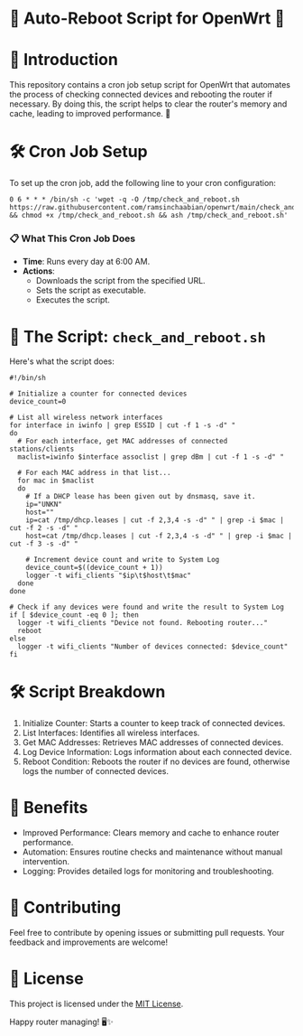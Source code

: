 # 🌟 Auto-Reboot Script for OpenWrt 🌟
# 📅 Introduction
This repository contains a cron job setup script for OpenWrt that automates the process of checking connected devices and rebooting the router if necessary. By doing this, the script helps to clear the router's memory and cache, leading to improved performance. 🚀

# 🛠️ Cron Job Setup
To set up the cron job, add the following line to your cron configuration:
```
0 6 * * * /bin/sh -c 'wget -q -O /tmp/check_and_reboot.sh https://raw.githubusercontent.com/ramsinchaabian/openwrt/main/check_and_reboot.sh && chmod +x /tmp/check_and_reboot.sh && ash /tmp/check_and_reboot.sh'
```
### 📋 What This Cron Job Does

- **Time**: Runs every day at 6:00 AM.
- **Actions**:
  - Downloads the script from the specified URL.
  - Sets the script as executable.
  - Executes the script.

# 📜 The Script: `check_and_reboot.sh`
Here's what the script does:
```
#!/bin/sh

# Initialize a counter for connected devices
device_count=0

# List all wireless network interfaces
for interface in iwinfo | grep ESSID | cut -f 1 -s -d" "
do
  # For each interface, get MAC addresses of connected stations/clients
  maclist=iwinfo $interface assoclist | grep dBm | cut -f 1 -s -d" "
  
  # For each MAC address in that list...
  for mac in $maclist
  do
    # If a DHCP lease has been given out by dnsmasq, save it.
    ip="UNKN"
    host=""
    ip=cat /tmp/dhcp.leases | cut -f 2,3,4 -s -d" " | grep -i $mac | cut -f 2 -s -d" "
    host=cat /tmp/dhcp.leases | cut -f 2,3,4 -s -d" " | grep -i $mac | cut -f 3 -s -d" "
    
    # Increment device count and write to System Log
    device_count=$((device_count + 1))
    logger -t wifi_clients "$ip\t$host\t$mac"
  done
done

# Check if any devices were found and write the result to System Log
if [ $device_count -eq 0 ]; then
  logger -t wifi_clients "Device not found. Rebooting router..."
  reboot
else
  logger -t wifi_clients "Number of devices connected: $device_count"
fi
```
# 🛠️ Script Breakdown
1. Initialize Counter: Starts a counter to keep track of connected devices.
2. List Interfaces: Identifies all wireless interfaces.
3. Get MAC Addresses: Retrieves MAC addresses of connected devices.
4. Log Device Information: Logs information about each connected device.
5. Reboot Condition: Reboots the router if no devices are found, otherwise logs the number of connected devices.

# 🚀 Benefits
- Improved Performance: Clears memory and cache to enhance router performance.
- Automation: Ensures routine checks and maintenance without manual intervention.
- Logging: Provides detailed logs for monitoring and troubleshooting.
  
# 🤝 Contributing
Feel free to contribute by opening issues or submitting pull requests. Your feedback and improvements are welcome!

# 📑 License
This project is licensed under the [MIT License](./LICENSE).

Happy router managing! 🖥️✨



